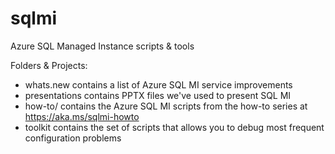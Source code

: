 # sqlmi
Azure SQL Managed Instance scripts &amp; tools

Folders & Projects:
- whats.new contains a list of Azure SQL MI service improvements
- presentations contains PPTX files we've used to present SQL MI
- how-to/ contains the Azure SQL MI scripts from the how-to series at https://aka.ms/sqlmi-howto
- toolkit contains the set of scripts that allows you to debug most frequent configuration problems
